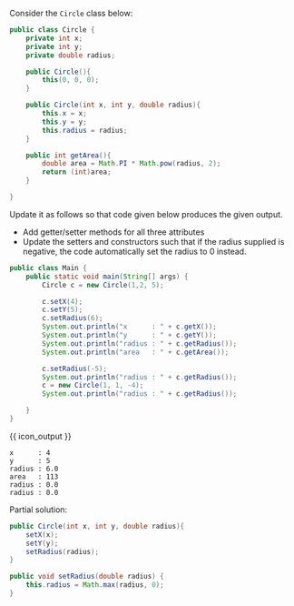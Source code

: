 <panel type="dark" header="###  <small><small>{{ icon_important }} [Key Exercise] add getters/setters to the `Circle` class</small></small>" expanded >
<question>

Consider the `Circle` class below:
```java
public class Circle {
    private int x;
    private int y;
    private double radius;

    public Circle(){
        this(0, 0, 0);
    }

    public Circle(int x, int y, double radius){
        this.x = x;
        this.y = y;
        this.radius = radius;
    }

    public int getArea(){
        double area = Math.PI * Math.pow(radius, 2);
        return (int)area;
    }

}
```
Update it as follows so that code given below produces the given output.
* Add getter/setter methods for all three attributes
* Update the setters and constructors such that if the radius supplied is negative, the code automatically set the radius to 0 instead.

```java
public class Main {
    public static void main(String[] args) {
        Circle c = new Circle(1,2, 5);

        c.setX(4);
        c.setY(5);
        c.setRadius(6);
        System.out.println("x      : " + c.getX());
        System.out.println("y      : " + c.getY());
        System.out.println("radius : " + c.getRadius());
        System.out.println("area   : " + c.getArea());

        c.setRadius(-5);
        System.out.println("radius : " + c.getRadius());
        c = new Circle(1, 1, -4);
        System.out.println("radius : " + c.getRadius());

    }
}
```
{{ icon_output }}
```
x      : 4
y      : 5
radius : 6.0
area   : 113
radius : 0.0
radius : 0.0
```

<div slot="hint">

Partial solution:
```java
public Circle(int x, int y, double radius){
    setX(x);
    setY(y);
    setRadius(radius);
}

public void setRadius(double radius) {
    this.radius = Math.max(radius, 0);
}
```

</div>
</question>
</panel>
